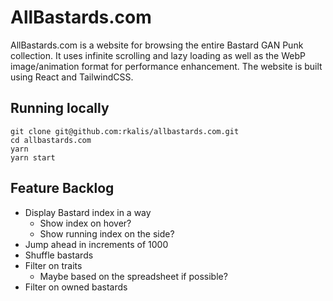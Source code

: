 # AllBastards.com

AllBastards.com is a website for browsing the entire Bastard GAN Punk collection. It uses infinite scrolling and lazy loading as well as the WebP image/animation format for performance enhancement. The website is built using React and TailwindCSS.

## Running locally
```shell
git clone git@github.com:rkalis/allbastards.com.git
cd allbastards.com
yarn
yarn start
```

## Feature Backlog
- Display Bastard index in a way
  - Show index on hover?
  - Show running index on the side?
- Jump ahead in increments of 1000
- Shuffle bastards
- Filter on traits
  - Maybe based on the spreadsheet if possible?
- Filter on owned bastards
